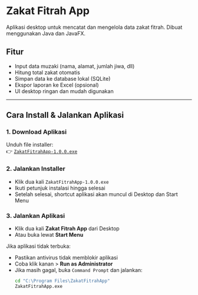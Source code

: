 # Zakat Fitrah App

Aplikasi desktop untuk mencatat dan mengelola data zakat fitrah. Dibuat menggunakan Java dan JavaFX.

## Fitur
- Input data muzaki (nama, alamat, jumlah jiwa, dll)
- Hitung total zakat otomatis
- Simpan data ke database lokal (SQLite)
- Ekspor laporan ke Excel (opsional)
- UI desktop ringan dan mudah digunakan

---

## Cara Install & Jalankan Aplikasi

### 1. **Download Aplikasi**
Unduh file installer:  
👉 [`ZakatFitrahApp-1.0.0.exe`](./ZakatFitrahApp-1.0.0.exe)

### 2. **Jalankan Installer**
- Klik dua kali `ZakatFitrahApp-1.0.0.exe`
- Ikuti petunjuk instalasi hingga selesai
- Setelah selesai, shortcut aplikasi akan muncul di Desktop dan Start Menu

### 3. **Jalankan Aplikasi**
- Klik dua kali **Zakat Fitrah App** dari Desktop
- Atau buka lewat **Start Menu**

Jika aplikasi tidak terbuka:
- Pastikan antivirus tidak memblokir aplikasi
- Coba klik kanan > **Run as Administrator**
- Jika masih gagal, buka `Command Prompt` dan jalankan:
  ```bash
  cd "C:\Program Files\ZakatFitrahApp"
  ZakatFitrahApp.exe
